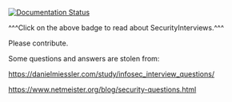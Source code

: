 [![Documentation Status](https://readthedocs.org/projects/securityinterviews/badge/?version=latest)](http://securityinterviews.readthedocs.io/en/latest/?badge=latest)

^^^Click on the above badge to read about SecurityInterviews.^^^

Please contribute.

Some questions and answers are stolen from:

https://danielmiessler.com/study/infosec_interview_questions/

https://www.netmeister.org/blog/security-questions.html